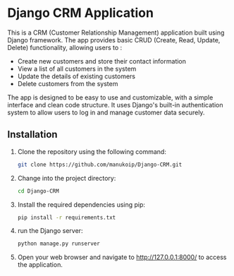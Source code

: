 # Django CRM Application

This is a CRM (Customer Relationship Management) application built using Django framework. The app provides basic CRUD (Create, Read, Update, Delete) functionality, allowing users to :

- Create new customers and store their contact information
- View a list of all customers in the system
- Update the details of existing customers
- Delete customers from the system

The app is designed to be easy to use and customizable, with a simple interface and clean code structure. It uses Django's built-in authentication system to allow users to log in and manage customer data securely.

## Installation

1. Clone the repository using the following command:

   ```bash
   git clone https://github.com/manukoip/Django-CRM.git
   ```

2. Change into the project directory:

   ```bash
   cd Django-CRM
   ```

3. Install the required dependencies using pip:

   ```bash
   pip install -r requirements.txt
   ```

4. run the Django server:

   ```bash
   python manage.py runserver
   ```

5. Open your web browser and navigate to http://127.0.0.1:8000/ to access the application.
